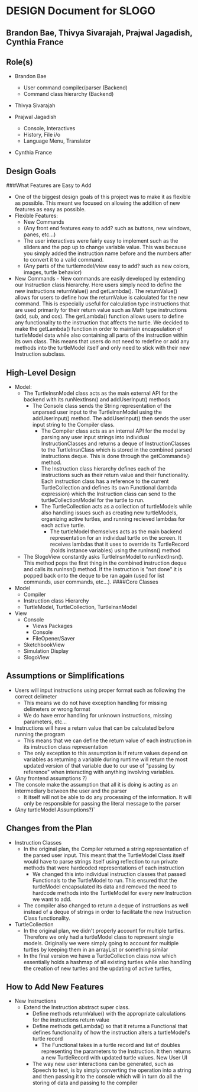 # DESIGN Document for SLOGO
## Brandon Bae, Thivya Sivarajah, Prajwal Jagadish, Cynthia France


## Role(s)

* Brandon Bae
  * User command compiler/parser (Backend)
  * Command class hierarchy (Backend)
* Thivya Sivarajah

* Prajwal Jagadish
  * Console, Interactives
  * History, File i/o
  * Language Menu, Translator

* Cynthia France


## Design Goals
###What Features are Easy to Add
* One of the biggest design goals of this project was to make it as flexible as possible. This meant we focused on allowing the addition of new features as easy as possible.
* Flexible Features:
  * New Commands
  * (Any front end features easy to add? such as buttons, new windows, panes, etc...)
  * The user interactives were fairly easy to implement such as the sliders and the pop up to change variable value. This was because you simply added the instruction name before and the numbers after to convert it to a valid command.
  * (Any parts of the turtlemodel/view easy to add? such as new colors, images, turtle behavior)
* New Commands - New commands are easily developed by extending our Instruction class hierarchy. Here users simply need to define the new instructions returnValue() and getLambda().
  The returnValue() allows for users to define how the returnValue is calculated for the new command. This is especially useful for calculation type instructions that are used primarily
  for their return value such as Math type instructions (add, sub, and cos). The getLambda() function allows users to define any functionality to the instruction that affects the turtle.
  We decided to make the getLambda() function in order to maintain encapsulation of turtleModel data while also containing all parts of the instruction within its own class. This means that
  users do not need to redefine or add any methods into the turtleModel itself and only need to stick with their new Instruction subclass.


## High-Level Design
* Model:
  * The TurtleInsnModel class acts as the main external API for the backend with its runNextInsn() and addUserInput() methods
    * The Console class sends the String representation of the unparsed user input to the TurtleInsnModel using the addUserInput() method. The addUserInput() 
    then sends the user input string to the Compiler class.
      * The Compiler class acts as an internal API for the model by parsing any user input strings into individual InstructionClasses and returns a deque of InstructionClasses to the TurtleInsnClass which is stored in the combined parsed instructions deque. This is done through the getCommands() method.
      * The Instruction class hierarchy defines each of the instructions such as their return value and their functionality. Each instruction class has a reference to the current TurtleCollection and defines its own Functional 
      (lambda expression) which the Instruction class can send to the turtleCollection/Model for the turtle to run.
      * The TurtleCollection acts as a collection of turtleModels while also handling issues such as creating new turtleModels, organizing active turtles, and running recieved lambdas for each active turtle.
        * The turtleModel themselves acts as the main backend representation for an individual turtle on the screen. It receives lambdas that it uses to override its TurtleRecord (holds instance variables) using the runInsn() method
  * The SlogoView constantly asks TurtleInsnModel to runNextInsn(). This method pops the first thing in the combined instruction deque and calls its runInsn() method. If the Instruction is "not done" it is popped back onto the deque to be ran again (used for list commands, user commands, etc...).
####Core Classes
* Model
  * Compiler
  * Instruction class Hierarchy
  * TurtleModel, TurtleCollection, TurtleInsnModel
* View
  * Console 
    * Views Packages
    * Console
    * FileOpener/Saver
  * SketchbookView
  * Simulation Display
  * SlogoView


## Assumptions or Simplifications
* Users will input instructions using proper format such as following the correct delimeter
  * This means we do not have exception handling for missing delimeters or wrong format
  * We do have error handling for unknown instructions, missing parameters, etc...
* Instructions will have a return value that can be calculated before running the program
  * This means that we can define the return value of each instruction in its instruction class representation
  * The only exception to this assumption is if return values depend on variables as returning a variable during runtime will return the most updated version of that variable due to our use of "passing by reference" when interacting with anything involving variables.
* (Any frontend assumptions ?)
* The console make the assumption that all it is doing is acting as an intermediary between the user and the parser 
  * It itself will not be able to do any processing of the information. It will only be responsible for passing the literal message to the parser 
* (Any turtleModel Assumptions?)`

## Changes from the Plan
* Instruction Classes
  * In the original plan, the Compiler returned a string representation of the parsed user input. This meant that the TurtleModel Class itself would have to parse strings itself using reflection to run private methods that were hardcoded representations of each instruction
    * We changed this into individual instruction classes that passed Functionals to the TurtleModel to run. This ensured that the turtleModel encapsulated its data and removed the need to hardcode methods into the TurtleModel for every new Instruction we want to add.
  * The compiler also changed to return a deque of instructions as well instead of a deque of strings in order to facilitate the new Instruction Class functionality.
* TurtleCollection
  * In the original plan, we didn't properly account for multiple turtles. Therefore we only had a turtleModel class to represent single models. Originally we were simply going to account for multiple turtles by keeping them in an arrayList or something similar
  * In the final version we have a TurtleCollection class now which essentially holds a hashmap of all existing turtles while also handling the creation of new turtles and the updating of active turtles, 


## How to Add New Features
* New Instructions
  * Extend the Instruction abstract super class.
    * Define methods returnValue() with the appropriate calculations for the instructions return value
    * Define methods getLambda() so that it returns a Functional that defines functionality of how the instruction alters a turtleModel's turtle record
      * The Functional takes in a turtle record and list of doubles representing the parameters to the Instruction. It then returns a new TurtleRecord with updated turtle values.
  New User UI
    * The way new user interactions can be generated, such as Speech to text, is by simply converting the operation into a string and then passing it to the console which will in turn do all the storing of data and passing to the compiler